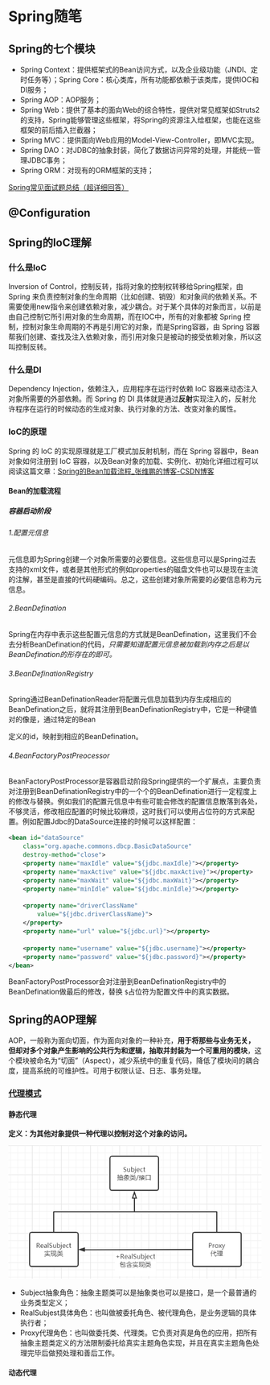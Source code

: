 # Spring随笔

## Spring的七个模块

- Spring Context：提供框架式的Bean访问方式，以及企业级功能（JNDI、定时任务等）；Spring Core：核心类库，所有功能都依赖于该类库，提供IOC和DI服务；
- Spring AOP：AOP服务；
- Spring Web：提供了基本的面向Web的综合特性，提供对常见框架如Struts2的支持，Spring能够管理这些框架，将Spring的资源注入给框架，也能在这些框架的前后插入拦截器；
- Spring MVC：提供面向Web应用的Model-View-Controller，即MVC实现。
- Spring DAO：对JDBC的抽象封装，简化了数据访问异常的处理，并能统一管理JDBC事务；
- Spring ORM：对现有的ORM框架的支持；

[Spring常见面试题总结（超详细回答）](https://blog.csdn.net/a745233700/article/details/80959716)

## @Configuration

## Spring的IoC理解

### 什么是IoC

Inversion of Control，控制反转，指将对象的控制权转移给Spring框架，由 Spring 来负责控制对象的生命周期（比如创建、销毁）和对象间的依赖关系。不需要使用new指令来创建依赖对象，减少耦合。对于某个具体的对象而言，以前是由自己控制它所引用对象的生命周期，而在IOC中，所有的对象都被 Spring 控制，控制对象生命周期的不再是引用它的对象，而是Spring容器，由 Spring 容器帮我们创建、查找及注入依赖对象，而引用对象只是被动的接受依赖对象，所以这叫控制反转。

### 什么是DI

Dependency Injection，依赖注入，应用程序在运行时依赖 IoC 容器来动态注入对象所需要的外部依赖。而 Spring 的 DI 具体就是通过**反射**实现注入的，反射允许程序在运行的时候动态的生成对象、执行对象的方法、改变对象的属性。

### IoC的原理

Spring 的 IoC 的实现原理就是工厂模式加反射机制，而在 Spring 容器中，Bean 对象如何注册到 IoC 容器，以及Bean对象的加载、实例化、初始化详细过程可以阅读这篇文章：[Spring的Bean加载流程_张维鹏的博客-CSDN博客](https://blog.csdn.net/a745233700/article/details/113840727 "Spring的Bean加载流程_张维鹏的博客-CSDN博客")

#### Bean的加载流程

##### 容器启动阶段

###### 1.配置元信息

元信息即为Spring创建一个对象所需要的必要信息。这些信息可以是Spring过去支持的xml文件，或者是其他形式的例如properties的磁盘文件也可以是现在主流的注解，甚至是直接的代码硬编码。总之，这些创建对象所需要的必要信息称为元信息。

###### 2.BeanDefination

Spring在内存中表示这些配置元信息的方式就是BeanDefination，这里我们不会去分析BeanDefination的代码，*只需要知道配置元信息被加载到内存之后是以BeanDefination的形存在的即可。*

###### 3.BeanDefinationRegistry

Spring通过BeanDefinationReader将配置元信息加载到内存生成相应的BeanDefination之后，就将其注册到BeanDefinationRegistry中，它是一种键值对的像是，通过特定的Bean

定义的id，映射到相应的BeanDefination。

###### 4.BeanFactoryPostPreocessor

BeanFactoryPostProcessor是容器启动阶段Spring提供的一个扩展点，主要负责对注册到BeanDefinationRegistry中的一个个的BeanDefination进行一定程度上的修改与替换。例如我们的配置元信息中有些可能会修改的配置信息散落到各处，不够灵活，修改相应配置的时候比较麻烦，这时我们可以使用占位符的方式来配置。例如配置Jdbc的DataSource连接的时候可以这样配置：

```xml
<bean id="dataSource"  
    class="org.apache.commons.dbcp.BasicDataSource"  
    destroy-method="close">  
    <property name="maxIdle" value="${jdbc.maxIdle}"></property>  
    <property name="maxActive" value="${jdbc.maxActive}"></property>  
    <property name="maxWait" value="${jdbc.maxWait}"></property>  
    <property name="minIdle" value="${jdbc.minIdle}"></property>  
  
    <property name="driverClassName"  
        value="${jdbc.driverClassName}">  
    </property>  
    <property name="url" value="${jdbc.url}"></property>  
  
    <property name="username" value="${jdbc.username}"></property>  
    <property name="password" value="${jdbc.password}"></property>  
</bean>
```

BeanFactoryPostProcessor会对注册到BeanDefinationRegistry中的BeanDefination做最后的修改，替换 `$`占位符为配置文件中的真实数据。

## Spring的AOP理解

AOP，一般称为面向切面，作为面向对象的一种补充，**用于将那些与业务无关，但却对多个对象产生影响的公共行为和逻辑，抽取并封装为一个可重用的模块**，这个模块被命名为“切面”（Aspect），减少系统中的重复代码，降低了模块间的耦合度，提高系统的可维护性。可用于权限认证、日志、事务处理。

### [代理模式](https://www.cnblogs.com/qiyuanc/p/Spring_Proxy.html)

#### 静态代理

**定义：为其他对象提供一种代理以控制对这个对象的访问。**

![](image/Spring随笔/1652363234930.png)

- Subject抽象角色：抽象主题类可以是抽象类也可以是接口，是一个最普通的业务类型定义；
- RealSubjest具体角色：也叫做被委托角色、被代理角色，是业务逻辑的具体执行者；
- Proxy代理角色：也叫做委托类、代理类。它负责对真是角色的应用，把所有抽象主题类定义的方法限制委托给真实主题角色实现，并且在真实主题角色处理完毕后做预处理和善后工作。

#### 动态代理
